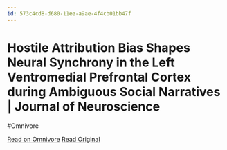 ```yaml
---
id: 573c4cd8-d680-11ee-a9ae-4f4cb01bb47f
---
```


# Hostile Attribution Bias Shapes Neural Synchrony in the Left Ventromedial Prefrontal Cortex during Ambiguous Social Narratives | Journal of Neuroscience
#Omnivore

[Read on Omnivore](https://omnivore.app/me/hostile-attribution-bias-shapes-neural-synchrony-in-the-left-ven-18df19e9aad)
[Read Original](https://www.jneurosci.org/content/44/9/e1252232024?rss=1)

